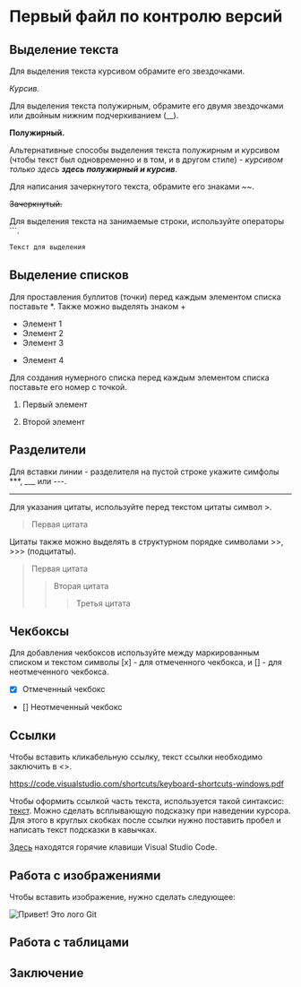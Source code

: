 # Первый файл по контролю версий

## Выделение текста

Для выделения текста курсивом обрамите его звездочками.

*Курсив.*

Для выделения текста полужирным, обрамите его двумя звездочками или двойным нижним подчеркиванием (__).

**Полужирный.**

Альтернативные способы выделения текста полужирным и курсивом (чтобы текст был одновременно и в том, и в другом стиле) - _курсивом только здесь **здесь полужирный и курсив**_.

Для написания зачеркнутого текста, обрамите его знаками ~~.

~~Зачеркнутый.~~

Для выделения текста на занимаемые строки, используйте операторы ```.

```sh
Текст для выделения
``````


## Выделение списков

Для проставления буллитов (точки) перед каждым элементом списка поставьте *. Также можно выделять знаком +

* Элемент 1
* Элемент 2
* Элемент 3
+ Элемент 4

Для создания нумерного списка перед каждым элементом списка поставьте его номер с точкой.

1. Первый элемент

2. Второй элемент

## Разделители

Для вставки линии - разделителя на пустой строке укажите симфолы ***, ___ или ---.

***

Для указания цитаты, используйте перед текстом цитаты символ >.

> Первая цитата

Цитаты также можно выделять в структурном порядке символами >>, >>> (подцитаты).

> Первая цитата
>> Вторая цитата
>>> Третья цитата

## Чекбоксы

Для добавления чекбоксов используйте между маркированным списком и текстом символы [x] - для отмеченного чекбокса, и [] - для неотмеченного чекбокса.

- [x] Отмеченный чекбокс
- [] Неотмеченный чекбокс

## Ссылки

Чтобы вставить кликабельную ссылку, текст ссылки необходимо заключить в <>.

<https://code.visualstudio.com/shortcuts/keyboard-shortcuts-windows.pdf>

Чтобы оформить ссылкой часть текста, используется такой синтаксис: [текст](ссылка). Можно сделать всплывающую подсказку при наведении курсора. Для этого в круглых скобках после ссылки нужно поставить пробел и написать текст подсказки в кавычках.

[Здесь](https://code.visualstudio.com/shortcuts/keyboard-shortcuts-windows.pdf 'Всплывающая подсказка') находятся горячие клавиши Visual Studio Code.


## Работа с изображениями

Чтобы вставить изображение, нужно сделать следующее:

![Привет! Это лого Git](gitlogo.png)

## Работа с таблицами

## Заключение





